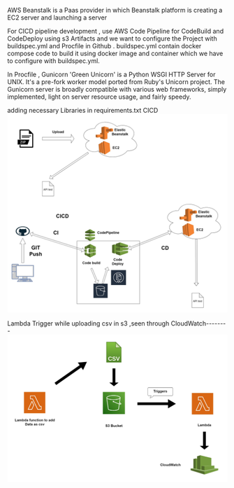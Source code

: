 
AWS Beanstalk is a Paas provider in which Beanstalk platform is creating a EC2 server 
and launching a server

For CICD pipeline development , use AWS Code Pipeline for CodeBuild and CodeDeploy using s3 Artifacts and we want to configure the Project with buildspec.yml and Procfile in Github . buildspec.yml contain docker compose code to build it using docker image and container which we have to configure with buildspec.yml. 

In Procfile , Gunicorn 'Green Unicorn' is a Python WSGI HTTP Server for UNIX. It's a pre-fork worker model ported from Ruby's Unicorn project. The Gunicorn server is broadly compatible with various web frameworks, simply implemented, light on server resource usage, and fairly speedy.

adding necessary Libraries in requirements.txt
CICD
![CI/CD Pipeline](https://raw.githubusercontent.com/VikasSivashankaran/AWS_Beanstalk_CICD_Pipeline/main/cicdaws.jpg)

Lambda Trigger while uploading csv in s3 ,seen through CloudWatch--------
![CI/CD Pipeline](https://raw.githubusercontent.com/VikasSivashankaran/AWS_Beanstalk_CICD_Pipeline/main/Lmbda.jpg)